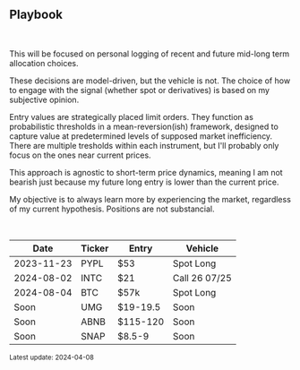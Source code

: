 ## Playbook

<br>

This will be focused on personal logging of recent and future mid-long term allocation choices.

These decisions are model-driven, but the vehicle is not. The choice of how to engage with the signal (whether spot or derivatives) is based on my subjective opinion.

Entry values are strategically placed limit orders. They function as probabilistic thresholds in a mean-reversion(ish) framework, designed to capture value at predetermined levels of supposed market inefficiency. There are multiple tresholds within each instrument, but I'll probably only focus on the ones near current prices. 

This approach is agnostic to short-term price dynamics, meaning I am not bearish just because my future long entry is lower than the current price.

My objective is to always learn more by experiencing the market, regardless of my current hypothesis. Positions are not substancial.

<br>

| Date       | Ticker | Entry    | Vehicle       |
|------------|--------|----------|---------------|
| 2023-11-23 | PYPL   | $53      | Spot Long     |
| 2024-08-02 | INTC   | $21      | Call 26 07/25 |
| 2024-08-04 | BTC    | $57k     | Spot Long     |
| Soon       | UMG    | $19-19.5 | Soon          |
| Soon       | ABNB   | $115-120 | Soon          |
| Soon       | SNAP   | $8.5-9   | Soon          |
 <small> Latest update: 2024-04-08  </small>




<br>

